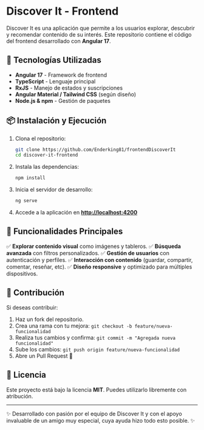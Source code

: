 # Discover It - Frontend

Discover It es una aplicación que permite a los usuarios explorar, descubrir y recomendar contenido de su interés. Este repositorio contiene el código del frontend desarrollado con **Angular 17**.

## 🚀 Tecnologías Utilizadas

- **Angular 17** - Framework de frontend
- **TypeScript** - Lenguaje principal
- **RxJS** - Manejo de estados y suscripciones
- **Angular Material / Tailwind CSS** (según diseño)
- **Node.js & npm** - Gestión de paquetes


## 📦 Instalación y Ejecución

1. Clona el repositorio:
   ```sh
   git clone https://github.com/Enderking81/frontendDiscoverIt
   cd discover-it-frontend
   ```
2. Instala las dependencias:
   ```sh
   npm install
   ```
3. Inicia el servidor de desarrollo:
   ```sh
   ng serve
   ```
4. Accede a la aplicación en [**http://localhost:4200**](http://localhost:4200)

## 📌 Funcionalidades Principales

✅ **Explorar contenido visual** como imágenes y tableros. ✅ **Búsqueda avanzada** con filtros personalizados. ✅ **Gestión de usuarios** con autenticación y perfiles. ✅ **Interacción con contenido** (guardar, compartir, comentar, reseñar, etc). ✅ **Diseño responsive** y optimizado para múltiples dispositivos.

## 📌 Contribución

Si deseas contribuir:

1. Haz un fork del repositorio.
2. Crea una rama con tu mejora: `git checkout -b feature/nueva-funcionalidad`
3. Realiza tus cambios y confirma: `git commit -m "Agregada nueva funcionalidad"`
4. Sube los cambios: `git push origin feature/nueva-funcionalidad`
5. Abre un Pull Request 🚀

## 📜 Licencia

Este proyecto está bajo la licencia **MIT**. Puedes utilizarlo libremente con atribución.

---

✨ Desarrollado con pasión por el equipo de Discover It y con el apoyo invaluable de un amigo muy especial, cuya ayuda hizo todo esto posible. ✨

